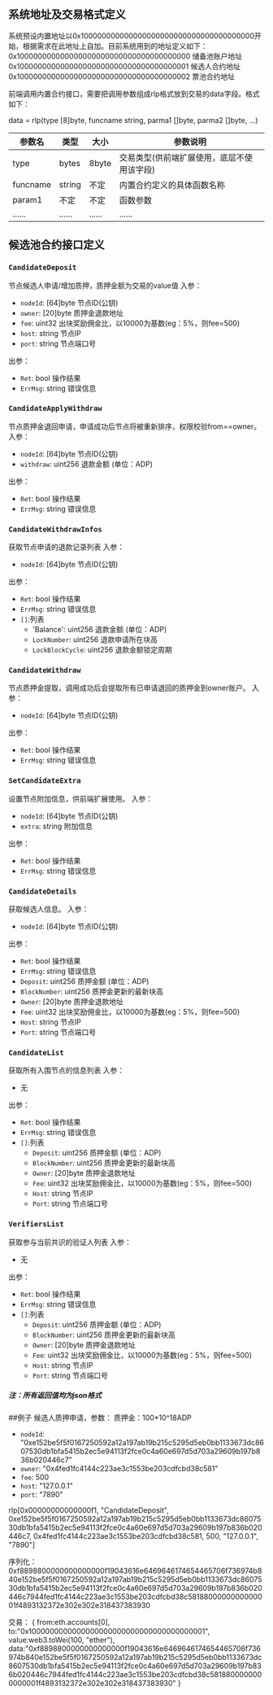 ## 系统地址及交易格式定义
系统预设内置地址以0x100000000000000000000000000000000000000开始，根据需求在此地址上自加。目前系统用到的地址定义如下：
0x100000000000000000000000000000000000000	储备池账户地址
0x100000000000000000000000000000000000001	候选人合约地址
0x100000000000000000000000000000000000002	票池合约地址

前端调用内置合约接口，需要把调用参数组成rlp格式放到交易的data字段。格式如下：

data = rlp(type [8]byte, funcname string, parma1 []byte, parma2 []byte, ...)

| **参数名** | **类型** | **大小** | **参数说明** |
| --- | --- | --- | --- |
| type | bytes | 8byte | 交易类型(供前端扩展使用，底层不使用该字段) |
| funcname | string | 不定 | 内置合约定义的具体函数名称 |
| param1 | 不定 | 不定 | 函数参数 |
| ...... | ...... | ...... | ...... |


## 候选池合约接口定义

### **`CandidateDeposit`**
节点候选人申请/增加质押，质押金额为交易的value值
入参：
* `nodeId`: [64]byte 节点ID(公钥)
* `owner`: [20]byte 质押金退款地址
* `fee`: uint32 出块奖励佣金比，以10000为基数(eg：5%，则fee=500)
* `host`: string 节点IP
* `port`: string 节点端口号

出参：
* `Ret`: bool 操作结果
* `ErrMsg`: string 错误信息

### **`CandidateApplyWithdraw`**
节点质押金退回申请，申请成功后节点将被重新排序，权限校验from==owner。
入参：
* `nodeId`: [64]byte 节点ID(公钥)
* `withdraw`: uint256 退款金额 (单位：ADP)

出参：
* `Ret`: bool 操作结果
* `ErrMsg`: string 错误信息

### **`CandidateWithdrawInfos`**
获取节点申请的退款记录列表
入参：
* `nodeId`: [64]byte 节点ID(公钥)

出参：
* `Ret`: bool 操作结果
* `ErrMsg`: string 错误信息
* `[]`:列表
	* 'Balance': uint256 退款金额 (单位：ADP)
	* `LockNumber`: uint256 退款申请所在块高
	* `LockBlockCycle`: uint256 退款金额锁定周期

### **`CandidateWithdraw`**
节点质押金提取，调用成功后会提取所有已申请退回的质押金到owner账户。
入参：
* `nodeId`: [64]byte 节点ID(公钥)

出参：
* `Ret`: bool 操作结果
* `ErrMsg`: string 错误信息

### **`SetCandidateExtra`**
设置节点附加信息，供前端扩展使用。
入参：
* `nodeId`: [64]byte 节点ID(公钥)
* `extra`: string 附加信息

出参：
* `Ret`: bool 操作结果
* `ErrMsg`: string 错误信息

### **`CandidateDetails`**
获取候选人信息。
入参：
* `nodeId`: [64]byte 节点ID(公钥)

出参：
* `Ret`: bool 操作结果
* `ErrMsg`: string 错误信息
* `Deposit`: uint256 质押金额 (单位：ADP)
* `BlockNumber`: uint256 质押金更新的最新块高
* `Owner`: [20]byte 质押金退款地址
* `Fee`: uint32 出块奖励佣金比，以10000为基数(eg：5%，则fee=500)
* `Host`: string 节点IP
* `Port`: string 节点端口号

### **`CandidateList`**
获取所有入围节点的信息列表
入参：
* 无

出参：
* `Ret`: bool 操作结果
* `ErrMsg`: string 错误信息
* `[]`:列表
	* `Deposit`: uint256 质押金额 (单位：ADP)
	* `BlockNumber`: uint256 质押金更新的最新块高
	* `Owner`: [20]byte 质押金退款地址
	* `Fee`: uint32 出块奖励佣金比，以10000为基数(eg：5%，则fee=500)
	* `Host`: string 节点IP
	* `Port`: string 节点端口号

### **`VerifiersList`**
获取参与当前共识的验证人列表
入参：
* 无

出参：
* `Ret`: bool 操作结果
* `ErrMsg`: string 错误信息
* `[]`:列表
	* `Deposit`: uint256 质押金额 (单位：ADP)
	* `BlockNumber`: uint256 质押金更新的最新块高
	* `Owner`: [20]byte 质押金退款地址
	* `Fee`: uint32 出块奖励佣金比，以10000为基数(eg：5%，则fee=500)
	* `Host`: string 节点IP
	* `Port`: string 节点端口号


##### 注：所有返回值均为json格式

##例子
候选人质押申请，参数：
质押金：100*10^18ADP
* `nodeId`: "0xe152be5f5f0167250592a12a197ab19b215c5295d5eb0bb1133673dc8607530db1bfa5415b2ec5e94113f2fce0c4a60e697d5d703a29609b197b836b020446c7"
* `owner`: "0x4fed1fc4144c223ae3c1553be203cdfcbd38c581"
* `fee`: 500
* `host`: "127.0.0.1"
* `port`: "7890"

rlp[0x00000000000000f1, "CandidateDeposit", 0xe152be5f5f0167250592a12a197ab19b215c5295d5eb0bb1133673dc8607530db1bfa5415b2ec5e94113f2fce0c4a60e697d5d703a29609b197b836b020446c7, 0x4fed1fc4144c223ae3c1553be203cdfcbd38c581, 500, "127.0.0.1", "7890"]

序列化：
0xf8898800000000000000f19043616e6469646174654465706f736974b840e152be5f5f0167250592a12a197ab19b215c5295d5eb0bb1133673dc8607530db1bfa5415b2ec5e94113f2fce0c4a60e697d5d703a29609b197b836b020446c7944fed1fc4144c223ae3c1553be203cdfcbd38c5818800000000000001f4893132372e302e302e318437383930

交易：
{
from:eth.accounts[0],
to:"0x1000000000000000000000000000000000000001",
value:web3.toWei(100, "ether"),
data:"0xf8898800000000000000f19043616e6469646174654465706f736974b840e152be5f5f0167250592a12a197ab19b215c5295d5eb0bb1133673dc8607530db1bfa5415b2ec5e94113f2fce0c4a60e697d5d703a29609b197b836b020446c7944fed1fc4144c223ae3c1553be203cdfcbd38c5818800000000000001f4893132372e302e302e318437383930"
}






























